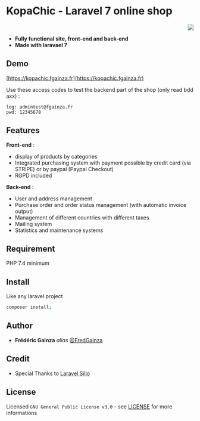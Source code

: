 # KopaChic - Laravel 7 online shop

<p align="right"><img src="https://img.shields.io/badge/KoPaTiK-Agency-blue"><p align="right">

* **Fully functional site, front-end and back-end**<br>
* **Made with laravael 7**

## Demo

[https://kopachic.fgainza.fr](https://kopachic.fgainza.fr)

Use these access codes to test the backend part of the shop (only read bdd axx) :

```
log: admintest@fgainza.fr
pwd: 12345678
```


## Features

**Front-end** :

* display of products by categories
* Integrated purchasing system with payment possible by credit card (via STRIPE) or by paypal (Paypal Checkout)
* RGPD included

**Back-end** :

* User and address management
* Purchase order and order status management (with automatic invoice output)
* Management of different countries with different taxes
* Mailing system
* Statistics and maintenance systems

## Requirement

PHP 7.4 minimum

## Install

Like any laravel project

```php
composer install;
```

## Author

* **Frédéric Gainza** _alias_ [@FredGainza](https://github.com/FredGainza)

## Credit

* Special Thanks to [Laravel Sillo](http://www.laravel.sillo.org/)

## License

Licensed ``GNU General Public License v3.0`` - see [LICENSE](LICENSE) for more informations
